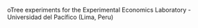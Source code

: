 oTree experiments for the Experimental Economics Laboratory - Universidad del Pacífico (Lima, Peru)
